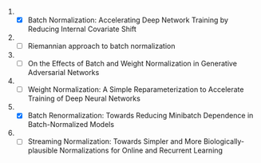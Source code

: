 1. - [x] Batch Normalization: Accelerating Deep Network Training by Reducing Internal Covariate Shift
1. - [ ] Riemannian approach to batch normalization
1. - [ ] On the Effects of Batch and Weight Normalization in Generative Adversarial Networks
1. - [ ] Weight Normalization: A Simple Reparameterization to Accelerate Training of Deep Neural Networks
1. - [x] Batch Renormalization: Towards Reducing Minibatch Dependence in Batch-Normalized Models
1. - [ ] Streaming Normalization: Towards Simpler and More Biologically-plausible Normalizations for Online and Recurrent Learning
